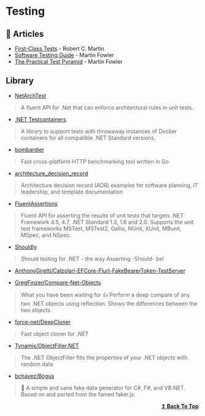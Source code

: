 
# Testing

## 📝 Articles
- [First-Class Tests](https://blog.cleancoder.com/uncle-bob/2017/05/05/TestDefinitions.html) - Robert C. Martin
- [Software Testing Guide](https://martinfowler.com/testing/) - Martin Fowler
- [The Practical Test Pyramid](https://martinfowler.com/articles/practical-test-pyramid.html) - Martin Fowler
## Library

- [NetArchTest](https://github.com/BenMorris/NetArchTest) 
> A fluent API for .Net that can enforce architectural rules in unit tests.
	
- [.NET Testcontainers](https://github.com/HofmeisterAn/dotnet-testcontainers)
> A library to support tests with throwaway instances of Docker containers for all compatible .NET Standard versions.

- [bombardier](https://github.com/codesenberg/bombardier)
> Fast cross-platform HTTP benchmarking tool written in Go

- [architecture_decision_record](https://github.com/joelparkerhenderson/architecture_decision_record) 
> Architecture decision record (ADR) examples for software planning, IT leadership, and template documentation

- [FluentAssertions](https://github.com/fluentassertions/fluentassertions)
> Fluent API for asserting the results of unit tests that targets .NET Framework 4.5, 4.7, .NET Standard 1.3, 1.6 and 2.0. Supports the unit test frameworks MSTest, MSTest2, Gallio, NUnit, XUnit, MBunit, MSpec, and NSpec.

- [Shouldly](https://github.com/shouldly/shouldly)
> Should testing for .NET - the way Asserting -Should- be!
	
- [AnthonyGiretti/Calzolari-EFCore-Flurl-FakeBearerToken-TestServer](https://github.com/AnthonyGiretti/Calzolari-EFCore-Flurl-FakeBearerToken-TestServer)

- [GregFinzer/Compare-Net-Objects](https://github.com/GregFinzer/Compare-Net-Objects)
> What you have been waiting for 👍 Perform a deep compare of any two .NET objects using reflection. Shows the differences between the two objects.

- [force-net/DeepCloner](https://github.com/force-net/DeepCloner)
> Fast object cloner for .NET

- [Tynamix/ObjectFiller.NET](https://github.com/Tynamix/ObjectFiller.NET/)
> The .NET ObjectFiller fills the properties of your .NET objects with random data

- [bchavez/Bogus](https://github.com/bchavez/Bogus)
> 📇 A simple and sane fake data generator for C#, F#, and VB.NET. Based on and ported from the famed faker.js.

<div align="right">
  <b><a href="#contents">↥ Back To Top</a></b>
</div>

